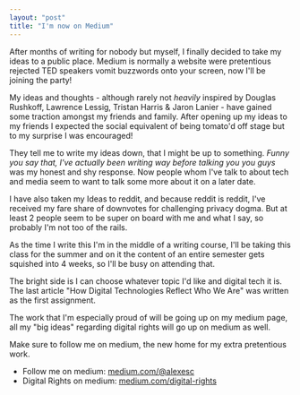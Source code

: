 ```yaml
---
layout: "post"
title: "I'm now on Medium"
---
```


After months of writing for nobody but myself, I finally decided to take my ideas to a public place. Medium is normally a website were pretentious rejected TED speakers vomit buzzwords onto your screen, now I'll be joining the party!

My ideas and thoughts - although rarely not *heavily* inspired by Douglas Rushkoff, Lawrence Lessig, Tristan Harris & Jaron Lanier - have gained some traction amongst my friends and family. After opening up my ideas to my friends I expected the social equivalent of being tomato'd off stage but to my surprise I was encouraged!

They tell me to write my ideas down, that I might be up to something. *Funny you say that, I've actually been writing way before talking you you guys* was my honest and shy response. Now people whom I've talk to about tech and media seem to want to talk some more about it on a later date.

I have also taken my Ideas to reddit, and because reddit is reddit, I've received my fare share of downvotes for challenging privacy dogma. But at least 2 people seem to be super on board with me and what I say, so probably I'm not too of the rails.

As the time I write this I'm in the middle of a writing course, I'll be taking this class for the summer and on it the content of an entire semester gets squished into 4 weeks, so I'll be busy on attending that.

The bright side is I can choose whatever topic I'd like and digital tech it is. The last article "How Digital Technologies Reflect Who We Are" was written as the first assignment.

The work that I'm especially proud of will be going up on my medium page, all my "big ideas" regarding digital rights will go up on medium as well.

Make sure to follow me on medium, the new home for my extra pretentious work.

* Follow me on medium: [medium.com/@alexesc][1]
* Digital Rights on medium: [medium.com/digital-rights][2]

[1]: https://medium.com/@alexesc
[2]: https://medium.com/digital-rights